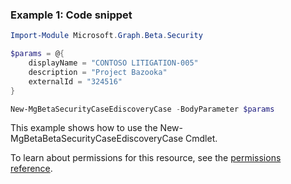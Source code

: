 ### Example 1: Code snippet

```powershellImport-Module Microsoft.Graph.Beta.Security

$params = @{
	displayName = "CONTOSO LITIGATION-005"
	description = "Project Bazooka"
	externalId = "324516"
}

New-MgBetaSecurityCaseEdiscoveryCase -BodyParameter $params
```
This example shows how to use the New-MgBetaBetaSecurityCaseEdiscoveryCase Cmdlet.
To learn about permissions for this resource, see the [permissions reference](/graph/permissions-reference).

